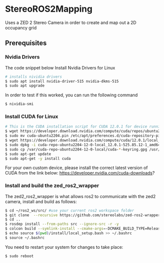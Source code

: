 # StereoROS2Mapping
Uses a ZED 2 Stereo Camera in order to create and map out a 2D occupancy grid




## Prerequisites



### Nvidia Drivers
The code snippet below Install Nvidia Drivers for Linux
```bash
# installs nividia drivers
$ sudo apt install nvidia-driver-515 nvidia-dkms-515
$ sudo apt upgrade
```
In order to test if this worked, you can run the following command
```bash
$ nividia-smi
```
### Install CUDA for Linux
```bash
# This is the CUDA installation script for CUDA 12.0.1 for device running Ubuntu 22.04 with a x86_64 archetecture
$ wget https://developer.download.nvidia.com/compute/cuda/repos/ubuntu2204/x86_64/cuda-ubuntu2204.pin
$ sudo mv cuda-ubuntu2204.pin /etc/apt/preferences.d/cuda-repository-pin-600
$ wget https://developer.download.nvidia.com/compute/cuda/12.0.1/local_installers/cuda-repo-ubuntu2204-12-0-local_12.0.1-525.85.12-1_amd64.deb
$ sudo dpkg -i cuda-repo-ubuntu2204-12-0-local_12.0.1-525.85.12-1_amd64.deb
$ sudo cp /var/cuda-repo-ubuntu2204-12-0-local/cuda-*-keyring.gpg /usr/share/keyrings/
$ sudo apt-get update
$ sudo apt-get -y install cuda
```
For your own custom device, please install the correct latest version of CUDA from the link below:
https://developer.nvidia.com/cuda-downloads?




### Install and build the zed_ros2_wrapper
The zed2_ros2_wrapper is what allows ros2 to communicate with the zed2 camera, install and build as follows:
```bash
$ cd ~/ros2_ws/src/ #use your current ros2 workspace folder
$ git clone  --recursive https://github.com/stereolabs/zed-ros2-wrapper.git
$ cd ..
$ rosdep install --from-paths src --ignore-src -r -y
$ colcon build --symlink-install --cmake-args=-DCMAKE_BUILD_TYPE=Release
$ echo source $(pwd)/install/local_setup.bash >> ~/.bashrc
$ source ~/.bashrc
```


You need to restart your system for changes to take place:
```bash
$ sudo reboot
```